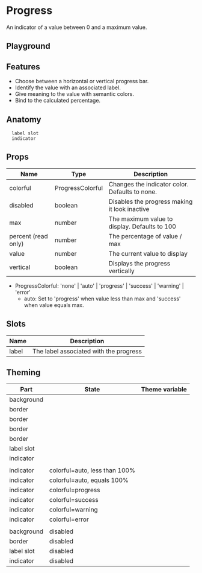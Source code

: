 # Progress

An indicator of a value between 0 and a maximum value.

<script>
    import Example from './ProgressExample.svelte';
    import ThemePropCard from '../ThemePropCard.svelte';
</script>

## Playground

<Example />

## Features

- Choose between a horizontal or vertical progress bar.
- Identify the value with an associated label.
- Give meaning to the value with semantic colors.
- Bind to the calculated percentage.

## Anatomy

```
  label slot
  indicator
```

## Props

| Name                | Type             | Description                                    |
| ------------------- | ---------------- | ---------------------------------------------- |
| colorful            | ProgressColorful | Changes the indicator color. Defaults to none. |
| disabled            | boolean          | Disables the progress making it look inactive  |
| max                 | number           | The maximum value to display. Defaults to 100  |
| percent (read only) | number           | The percentage of value / max                  |
| value               | number           | The current value to display                   |
| vertical            | boolean          | Displays the progress vertically               |

- ProgressColorful: 'none' | 'auto' | 'progress' | 'success' | 'warning' | 'error'
  - auto: Set to 'progress' when value less than max and 'success' when value equals max.

## Slots

| Name  | Description                            |
| ----- | -------------------------------------- |
| label | The label associated with the progress |

## Theming

| Part       | State                         | Theme variable                                               |
| ---------- | ----------------------------- | ------------------------------------------------------------ |
| background |                               | <ThemePropCard name='--Common__background-color'/>           |
| border     |                               | <ThemePropCard name='--Common__border-color'/>               |
| border     |                               | <ThemePropCard name='--Common__border-radius'/>              |
| border     |                               | <ThemePropCard name='--Common__border-style'/>               |
| border     |                               | <ThemePropCard name='--Common__border-width'/>               |
| label slot |                               | <ThemePropCard name='--Display__color--subtle' />            |
| indicator  |                               | <ThemePropCard name='--Display__color'/>                     |
|            |                               |                                                              |
| indicator  | colorful=auto, less than 100% | <ThemePropCard name='--Display__color--progress'/>           |
| indicator  | colorful=auto, equals 100%    | <ThemePropCard name='--Display__color--success'/>            |
| indicator  | colorful=progress             | <ThemePropCard name='--Display__color--progress'/>           |
| indicator  | colorful=success              | <ThemePropCard name='--Display__color--success'/>            |
| indicator  | colorful=warning              | <ThemePropCard name='--Display__color--warning'/>            |
| indicator  | colorful=error                | <ThemePropCard name='--Display__color--error'/>              |
|            |                               |                                                              |
| background | disabled                      | <ThemePropCard name='--Common__background-color--disabled'/> |
| border     | disabled                      | <ThemePropCard name='--Common__border-color--disabled'/>     |
| label slot | disabled                      | <ThemePropCard name='--Display__color--disabled' />          |
| indicator  | disabled                      | <ThemePropCard name='--Display__color--disabled'/>           |
